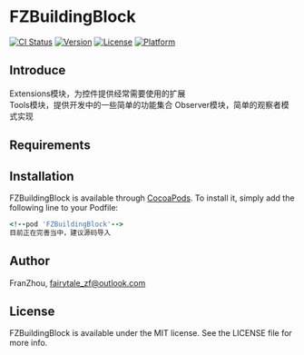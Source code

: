 # FZBuildingBlock

[![CI Status](https://img.shields.io/travis/zhoufan123/FZBuildingBlock.svg?style=flat)](https://travis-ci.org/zhoufan123/FZBuildingBlock)
[![Version](https://img.shields.io/cocoapods/v/FZBuildingBlock.svg?style=flat)](https://cocoapods.org/pods/FZBuildingBlock)
[![License](https://img.shields.io/cocoapods/l/FZBuildingBlock.svg?style=flat)](https://cocoapods.org/pods/FZBuildingBlock)
[![Platform](https://img.shields.io/cocoapods/p/FZBuildingBlock.svg?style=flat)](https://cocoapods.org/pods/FZBuildingBlock)

## Introduce

  Extensions模块，为控件提供经常需要使用的扩展  
  Tools模块，提供开发中的一些简单的功能集合
  Observer模块，简单的观察者模式实现


## Requirements

## Installation

FZBuildingBlock is available through [CocoaPods](https://cocoapods.org). To install
it, simply add the following line to your Podfile:


```ruby
<!--pod 'FZBuildingBlock'-->
目前正在完善当中，建议源码导入
```

## Author

FranZhou, fairytale_zf@outlook.com

## License

FZBuildingBlock is available under the MIT license. See the LICENSE file for more info.
